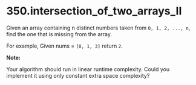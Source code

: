 # 350.intersection_of_two_arrays_II

Given an array containing n distinct numbers taken from ```0, 1, 2, ..., n```, find the one that is missing from the array.

For example,
Given nums = ```[0, 1, 3]``` return ```2```.

__Note:__

Your algorithm should run in linear runtime complexity. Could you implement it using only constant extra space complexity?